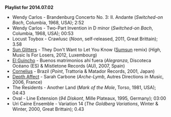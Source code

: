 **Playlist for 2014.07.02**

* Wendy Carlos - Brandenburg Concerto No. 3: II. Andante (_Switched-on Bach_, Columbia, 1968, USA); 2:52
* Wendy Carlos - Two-Part Invention in D minor (_Switched-on Bach_, Columbia, 1968, USA); 00:53
* Locust Toybox - Crawlusc (_Noon_, self-released, 2011, Great Brittain); 3.58
* [Sun Glitters](http://musicbrainz.org/artist/2a258278-db47-47aa-91b3-1cdbf5e93d54) - They Don't Want to Let You Know ([Sumsun](http://musicbrainz.org/artist/0b27a03b-0a40-452e-8da6-e0c05b359a55) remix) (_High_, Music Is For Losers, 2012, Luxembourg)
* [El Guincho](http://musicbrainz.org/artist/7e57d8a2-e6eb-48dd-8e50-ff7eaa412ccb) - Buenos matrimonios ahí fuera (_Alegranza_, Discoteca Océano (ES) & Mistletone Records (AU), 2007, Spain)
* [Cornelius](http://musicbrainz.org/artist/df765d93-621c-437f-99fe-fda9e135f89a) - Brazil (_Point_, Trattoria & Matador Records, 2001, Japan)
* [Depth Affect](http://musicbrainz.org/artist/bcff6798-9446-4aae-8a41-698d363e4147) - Sarah Carbone (_Arche-Lymb_, Autres Directions in Music, 2006, France)
* The Residents - Another Land (_Mark of the Mole_, Torso, 1981, USA); 04:43
* Oval - Line Extension (_94 Diskont_, Mille Plateaux, 1995, Germany); 03:00
* Uri Caine Ensemble - Variation 14 (_The Goldberg Variations_, Winter & Winter, 2000, Great Brittain); 0.43

